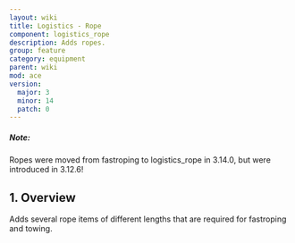 ```yaml
---
layout: wiki
title: Logistics - Rope
component: logistics_rope
description: Adds ropes.
group: feature
category: equipment
parent: wiki
mod: ace
version:
  major: 3
  minor: 14
  patch: 0
---
```


<div class="panel callout">
    <h5>Note:</h5>
    <p>Ropes were moved from fastroping to logistics_rope in 3.14.0, but were introduced in 3.12.6!</p>
</div>

## 1. Overview
Adds several rope items of different lengths that are required for fastroping and towing. 
